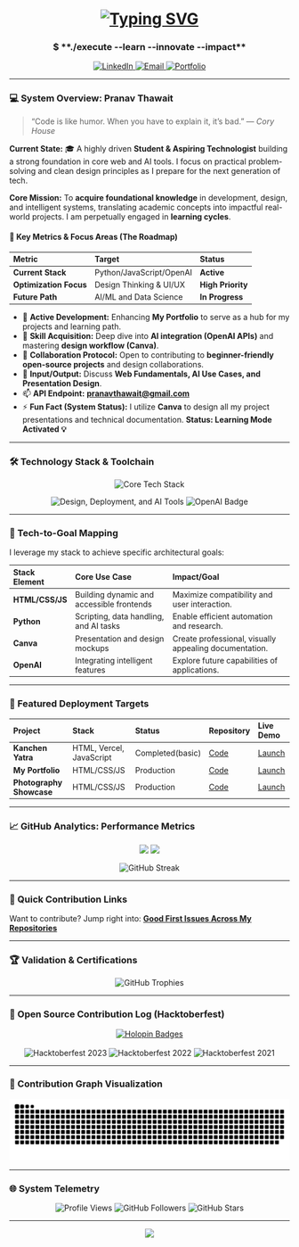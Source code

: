 <div align="center">
  <h1>
    <a href="https://Pranav00076.github.io" target="_blank">
      <img src="https://readme-typing-svg.herokuapp.com?font=JetBrains+Mono&size=32&duration=2800&pause=500&color=00FF00&center=true&vCenter=true&width=500&lines=Learning+%26+Building+the+Future;Student+%2C+Innovator;Exploring+AI+%26+Design;Pranav+Thawait+%7BCode%7D" alt="Typing SVG" />
    </a>
  </h1>
  <h3>$ **./execute --learn --innovate --impact**</h3>
</div>

<p align="center">
  <a href="https://www.linkedin.com/in/pranav-thawait-140a092b2" target="_blank">
    <img src="https://img.shields.io/badge/LinkedIn-0077B5.svg?style=for-the-badge&logo=linkedin&logoColor=white" alt="LinkedIn">
  </a>
  <a href="mailto:pranavthawait@gmail.com" target="_blank">
    <img src="https://img.shields.io/badge/Gmail-D14836.svg?style=for-the-badge&logo=gmail&logoColor=white" alt="Email">
  </a>
  <a href="https://Pranav00076.github.io" target="_blank">
    <img src="https://img.shields.io/badge/Portfolio-00C853.svg?style=for-the-badge&logo=codeigniter&logoColor=white" alt="Portfolio">
  </a>
</p>

---

### 💻 System Overview: Pranav Thawait

> “Code is like humor. When you have to explain it, it’s bad.” — *Cory House*

**Current State:** 🎓 A highly driven **Student & Aspiring Technologist** building a strong foundation in core web and AI tools. I focus on practical problem-solving and clean design principles as I prepare for the next generation of tech.

**Core Mission:** To **acquire foundational knowledge** in development, design, and intelligent systems, translating academic concepts into impactful real-world projects. I am perpetually engaged in **learning cycles**.

#### 🔑 Key Metrics & Focus Areas (The Roadmap)

| Metric | Target | Status |
| :--- | :--- | :--- |
| **Current Stack** | Python/JavaScript/OpenAI | **Active** |
| **Optimization Focus** | Design Thinking & UI/UX | **High Priority** |
| **Future Path** | AI/ML and Data Science | **In Progress** |

- 🔭 **Active Development:** Enhancing **My Portfolio** to serve as a hub for my projects and learning path.
- 🌱 **Skill Acquisition:** Deep dive into **AI integration (OpenAI APIs)** and mastering **design workflow (Canva)**.
- 🤝 **Collaboration Protocol:** Open to contributing to **beginner-friendly open-source projects** and design collaborations.
- 💬 **Input/Output:** Discuss **Web Fundamentals, AI Use Cases, and Presentation Design**.
- 📫 **API Endpoint:** **[pranavthawait@gmail.com](mailto:pranavthawait@gmail.com)**
- ⚡ **Fun Fact (System Status):** I utilize **Canva** to design all my project presentations and technical documentation. **Status: Learning Mode Activated 💡**

---

### 🛠️ Technology Stack & Toolchain

<p align="center">
  <img src="https://skillicons.dev/icons?i=python,html,css,js,git,github,vscode&theme=dark" alt="Core Tech Stack">
</p>
<p align="center">
  <img src="https://skillicons.dev/icons?i=vercel,canva&theme=dark" alt="Design, Deployment, and AI Tools">
  <img src="https://img.shields.io/badge/OpenAI-41295D.svg?style=for-the-badge&logo=openai&logoColor=white" alt="OpenAI Badge">
</p>

---

### 🎯 Tech-to-Goal Mapping
I leverage my stack to achieve specific architectural goals:

| Stack Element | Core Use Case | Impact/Goal |
| :--- | :--- | :--- |
| **HTML/CSS/JS** | Building dynamic and accessible frontends | Maximize compatibility and user interaction. |
| **Python** | Scripting, data handling, and AI tasks | Enable efficient automation and research. |
| **Canva** | Presentation and design mockups | Create professional, visually appealing documentation. |
| **OpenAI** | Integrating intelligent features | Explore future capabilities of applications. |

---

### 🌟 Featured Deployment Targets

| Project | Stack | Status | Repository | Live Demo |
| :--- | :--- | :--- | :--- | :--- |
| **Kanchen Yatra** | HTML, Vercel, JavaScript | Completed(basic) | [Code](https://github.com/Pranav00076/v0-kanchen-yatra-platform_1-pq.git)| [Launch](Link-to-Kanchen-Yatra-Live-Site) |
| **My Portfolio** | HTML/CSS/JS | Production | [Code](Link-to-Portfolio-Repo) | [Launch](https://Pranav00076.github.io) |
| **Photography Showcase** | HTML/CSS/JS | Production | [Code]([Link-to-Portfolio-Repo](https://github.com/Pranav00076/Photography-Showcase---Project)) | [Launch](https://Pranav00076.github.io) |

---

### 📈 GitHub Analytics: Performance Metrics

<p align="center">
  <picture>
    <source srcset="https://github-readme-stats.vercel.app/api?username=Pranav00076&show_icons=true&theme=tokyonight&hide_border=true&title_color=00FF00&icon_color=00FF00" media="(prefers-color-scheme: dark)" />
    <source srcset="https://github-readme-stats.vercel.app/api?username=Pranav00076&show_icons=true&theme=default&hide_border=true&title_color=008000&icon_color=008000" media="(prefers-color-scheme: light)" />
    <img src="https://github-readme-stats.vercel.app/api?username=Pranav00076&show_icons=true" height="165" />
  </picture>

  <picture>
    <source srcset="https://github-readme-stats.vercel.app/api/top-langs?username=Pranav00076&layout=compact&theme=tokyonight&hide_border=true&title_color=00FF00&icon_color=00FF00" media="(prefers-color-scheme: dark)" />
    <source srcset="https://github-readme-stats.vercel.app/api/top-langs?username=Pranav00076&layout=compact&theme=default&hide_border=true&title_color=008000&icon_color=008000" media="(prefers-color-scheme: light)" />
    <img src="https://github-readme-stats.vercel.app/api/top-langs?username=Pranav00076&layout=compact" height="165" />
  </picture>
</p>

<p align="center">
  <picture>
    <source srcset="https://github-readme-streak-stats.herokuapp.com/?user=Pranav00076&theme=tokyonight&hide_border=true&ring=00FF00&currStreakNum=00FF00&fire=00FF00" media="(prefers-color-scheme: dark)" />
    <source srcset="https://github-readme-streak-stats.herokuapp.com/?user=Pranav00076&theme=default&hide_border=true&ring=008000&currStreakNum=008000&fire=008000" media="(prefers-color-scheme: light)" />
    <img src="https://github-readme-streak-stats.herokuapp.com/?user=Pranav00076" alt="GitHub Streak" />
  </picture>
</p>

---

### 🤝 Quick Contribution Links
Want to contribute? Jump right into: **[Good First Issues Across My Repositories](https://github.com/search?q=user%3APranav00076+label%3A%22good+first+issue%22+type%3Aissue)**

---

### 🏆 Validation & Certifications

<p align="center">
  <picture>
    <source srcset="https://github-profile-trophy.vercel.app/?username=Pranav00076&theme=tokyonight&no-frame=true&margin-w=5&row=1&column=7" media="(prefers-color-scheme: dark)" />
    <source srcset="https://github-profile-trophy.vercel.app/?username=Pranav00076&theme=flat&no-frame=true&margin-w=5&row=1&column=7" media="(prefers-color-scheme: light)" />
    <img src="https://github-profile-trophy.vercel.app/?username=Pranav00076&theme=tokyonight&no-frame=true&margin-w=5" alt="GitHub Trophies" />
  </picture>
</p>

---

### 🎃 Open Source Contribution Log (Hacktoberfest)

<p align="center">
  <a href="https://holopin.io/@Pranav00076">
    <img src="https://holopin.me/Pranav00076" alt="Holopin Badges" />
  </a>
  <br><br>
  <img src="https://img.shields.io/badge/Hacktoberfest-2023-orange.svg?style=for-the-badge&logo=opensourceinitiative" alt="Hacktoberfest 2023" />
  <img src="https://img.shields.io/badge/Hacktoberfest-2022-orange.svg?style=for-the-badge&logo=opensourceinitiative" alt="Hacktoberfest 2022" />
  <img src="https://img.shields.io/badge/Hacktoberfest-2021-orange.svg?style=for-the-badge&logo=opensourceinitiative" alt="Hacktoberfest 2021" />
</p>

---

### 🐍 Contribution Graph Visualization

<p align="center">
  <img src="https://raw.githubusercontent.com/Pranav00076/Pranav00076/main/dist/github-contribution-grid-snake.svg" alt="Snake animation" />
</p>

---

### 🌐 System Telemetry

<p align="center">
  <img src="https://komarev.com/ghpvc/?username=Pranav00076&label=Profile+Views&color=00FF00&style=for-the-badge" alt="Profile Views" />
  <img src="https://img.shields.io/github/followers/Pranav00076?label=Contributors%20Following&style=for-the-badge&color=brightgreen" alt="GitHub Followers" />
  <img src="https://img.shields.io/github/stars/Pranav00076?style=for-the-badge&color=00ff00&label=Repository%20Stars" alt="GitHub Stars" />
</p>

---

<p align="center">
  <img src="https://capsule-render.vercel.app/api?type=waving&color=00ff00&height=100&section=footer" />
</p>
